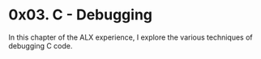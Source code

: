 # 0x03. C - Debugging
In this chapter of the ALX experience, I explore the various techniques
of debugging C code.
